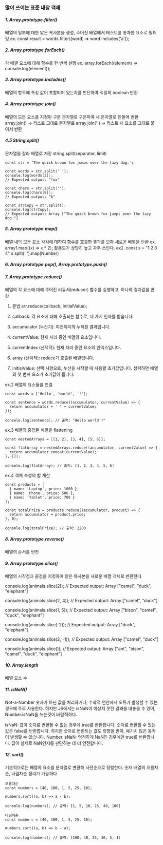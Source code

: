 ### 많이 쓰이는 표준 내장 객체

##### 1. Array.prototype.filter()

배열의 일부에 대한 얕은 복사본을 생성, 주어진 배열에서 테스트를 통과한 요소로 필터링
ex. const result = words.filter((word) => word.includes('a'));

##### 2. Array.prototype.forEach()

각 배열 요소에 대해 함수를 한 번씩 실행
ex. array.forEach((element) => console.log(element));

##### 3. Array.prototype.includes()

배열의 항목에 특정 값이 포함되어 있는지를 판단하여 적절히 boolean 반환

##### 4. Array.prototype.join()

배열의 모든 요소를 지정된 구분 문자열로 구분하여 새 문자열로 만들어 반환
array.join() -> 리스트 그대로 문자열로
array.join('') -> 리스트 내 요소를 그대로 붙여서 반환

##### 4.5 String.split()

문자열을 잘라 배열로 저장
string.split(separator, limit)

```
const str = 'The quick brown fox jumps over the lazy dog.';

const words = str.split(' ');
console.log(words[3]);
// Expected output: "fox"

const chars = str.split('');
console.log(chars[8]);
// Expected output: "k"

const strCopy = str.split();
console.log(strCopy);
// Expected output: Array ["The quick brown fox jumps over the lazy dog."]

```

##### 5. Array.prototype.map()

배열 내의 모든 요소 각각에 대하여 함수를 호출한 결과를 모아 새로운 배열을 반환
ex. array1.map((x) => x \* 2);
활용도가 상당히 높고 자주 쓰인다.
ex2. 
const s = "1 2 3 4"
s.split(' ').map(Number)

##### 6. Array.prototype.pop(), Array.prototype.push()

##### 7. Array.prototype.reduce()

배열의 각 요소에 대해 주어진 리듀서(reducer) 함수를 실행하고, 하나의 결과값을 반환

1. 문법
   arr.reduce(callback, initialValue);

1. callback: 각 요소에 대해 호출되는 함수로, 네 가지 인자를 받습니다:
1. accumulator (누산기): 이전까지의 누적된 결과입니다.
1. currentValue: 현재 처리 중인 배열의 요소입니다.
1. currentIndex (선택적): 현재 처리 중인 요소의 인덱스입니다.
1. array (선택적): reduce가 호출된 배열입니다.
1. initialValue: 선택 사항으로, 누산을 시작할 때 사용할 초기값입니다. 생략하면 배열의 첫 번째 요소가 초기값이 됩니다.

ex.2 배열의 요소들을 연결

```
const words = ['Hello', 'world', '!'];

const sentence = words.reduce((accumulator, currentValue) => {
  return accumulator + ' ' + currentValue;
});

console.log(sentence); // 출력: "Hello world !"
```

ex.3 배열의 중첩된 배열을 flattening

```
const nestedArrays = [[1, 2], [3, 4], [5, 6]];

const flatArray = nestedArrays.reduce((accumulator, currentValue) => {
  return accumulator.concat(currentValue);
}, []);

console.log(flatArray); // 출력: [1, 2, 3, 4, 5, 6]
```

ex.4 객체 속성의 합 계산

```
const products = [
  { name: 'Laptop', price: 1000 },
  { name: 'Phone', price: 500 },
  { name: 'Tablet', price: 700 }
];

const totalPrice = products.reduce((accumulator, product) => {
  return accumulator + product.price;
}, 0);

console.log(totalPrice); // 출력: 2200
```

##### 8. Array.prototype.reverse()

배열의 순서를 반전

##### 9. Array.prototype.slice()

배열의 시작점과 끝점을 지정하여 얕은 복사본을 새로운 배열 객체로 반환한다.

console.log(animals.slice(2));
// Expected output: Array ["camel", "duck", "elephant"]

console.log(animals.slice(2, 4));
// Expected output: Array ["camel", "duck"]

console.log(animals.slice(1, 5));
// Expected output: Array ["bison", "camel", "duck", "elephant"]

console.log(animals.slice(-2));
// Expected output: Array ["duck", "elephant"]

console.log(animals.slice(2, -1));
// Expected output: Array ["camel", "duck"]

console.log(animals.slice());
// Expected output: Array ["ant", "bison", "camel", "duck", "elephant"]

##### 10. Array.length

배열 요소 수

##### 11. isNaN()

Not-a-Number
숫자가 아닌 값을 처리하거나, 수학적 연산에서 오류가 발생할 수 있는 경우에 주로 사용한다.
하지만 JS에서는 isNaN이 예상치 못한 결과를 내놓을 수 있어, Number.isNaN을 쓰는것이 바람직하다.

isNaN: 값이 숫자로 변환될 수 없는 경우에 true를 반환합니다. 숫자로 변환할 수 있는 값은 false를 반환합니다. 하지만 숫자로 변환되는 값도 영향을 받아, 예기치 않은 동작이 발생할 수 있습니다.
Number.isNaN: 엄격하게 NaN인 경우에만 true를 반환합니다. 값이 실제로 NaN인지를 판단하는 데 더 안전합니다.

##### 12. sort()

기본적으로는 배열의 요소를 문자열로 변환해 사전순으로 정렬한다.
숫자 배열의 오름차순, 내림차순 정리가 가능하다

```
오름차순
const numbers = [40, 100, 1, 5, 25, 10];

numbers.sort((a, b) => a - b);

console.log(numbers); // 출력: [1, 5, 10, 25, 40, 100]

내림차순
const numbers = [40, 100, 1, 5, 25, 10];

numbers.sort((a, b) => b - a);

console.log(numbers); // 출력: [100, 40, 25, 10, 5, 1]
```
